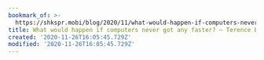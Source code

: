```yaml
---
bookmark_of: >-
  https://shkspr.mobi/blog/2020/11/what-would-happen-if-computers-never-got-any-faster/
title: What would happen if computers never got any faster? – Terence Eden’s Blog
created: '2020-11-26T16:05:45.729Z'
modified: '2020-11-26T16:05:45.729Z'
---
```

 
